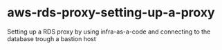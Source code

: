 # aws-rds-proxy-setting-up-a-proxy
Setting up a RDS proxy by using infra-as-a-code and connecting to the database trough a bastion host
